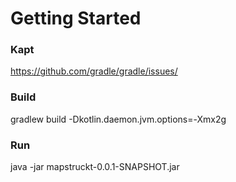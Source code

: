 # Getting Started

### Kapt
https://github.com/gradle/gradle/issues/

### Build
gradlew build -Dkotlin.daemon.jvm.options=-Xmx2g

### Run
java -jar mapstruckt-0.0.1-SNAPSHOT.jar
